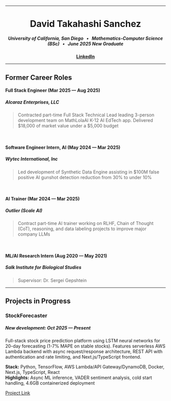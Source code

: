 <div align = "center">
  
---

# David Takahashi Sanchez
##### University of California, San Diego &nbsp; • &nbsp; Mathematics-Computer Science (BSc) &nbsp; • &nbsp; June 2025 New Graduate
[**LinkedIn**](https://www.linkedin.com/davchez) 

</div>

---

## Former Career Roles
#### Full Stack Engineer (Mar 2025 — Aug 2025)
##### Alcaraz Enterprises, LLC
> Contracted part-time Full Stack Technical Lead leading 3-person development team on MathLolaAI K-12 AI EdTech app.  Delivered $18,000 of market value under a $5,000 budget

&nbsp;

#### Software Engineer Intern, AI (May 2024 — Mar 2025)
##### Wytec International, Inc
> Led development of Synthetic Data Engine assisting in $100M false positive AI gunshot detection reduction from 30% to under 10%

&nbsp;

#### AI Trainer (Mar 2024 — Mar 2025)
##### Outlier (Scale AI)
> Contract part-time AI trainer working on RLHF, Chain of Thought (CoT), reasoning, and data labeling projects to improve major company LLMs

&nbsp;

#### ML/AI Research Intern (Aug 2020 — May 2021)
##### Salk Institute for Biological Studies
> Supervisor: Dr. Sergei Gepshtein

---

## Projects in Progress

### StockForecaster
##### New development: Oct 2025 — Present
Full-stack stock price prediction platform using LSTM neural networks for 20-day forecasting (1-7% MAPE on stable stocks). Features serverless AWS Lambda backend with async request/response architecture, REST API with authentication and rate limiting, and Next.js/TypeScript frontend.

**Stack:** Python, TensorFlow, AWS Lambda/API Gateway/DynamoDB, Docker, Next.js, TypeScript, React  
**Highlights:** Async ML inference, VADER sentiment analysis, cold start handling, 4.6GB containerized deployment

[Project Link](https://github.com/davchez/stockforecaster)
